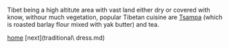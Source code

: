 Tibet being a high altitute area with vast land either dry or covered with know, withour much vegetation, popular Tibetan cuisine are [Tsampa](tsampa.md) (which is roasted barlay flour mixed with yak butter) and tea.

[home](../../Tibet.md)
[next](traditional\ dress.md)
